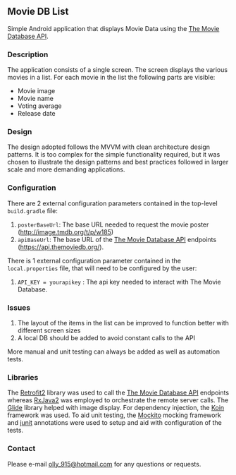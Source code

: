 ## Movie DB List

Simple Android application that displays Movie Data using the [The Movie Database API](https://developers.themoviedb.org/3/getting-started/introduction).

### Description

The application consists of a single screen. The screen displays the various movies in a list. For each movie in the list the following parts are visible:

- Movie image
- Movie name
- Voting average
- Release date

### Design

The design adopted follows the MVVM with clean architecture design patterns. It is too complex for the simple functionality required, but it was chosen to illustrate
the design patterns and best practices followed in larger scale and more demanding applications.
  
### Configuration

There are 2 external configuration parameters contained in the top-level `build.gradle` file:

1. `posterBaseUrl`: The base URL needed to request the movie poster (http://image.tmdb.org/t/p/w185)
2. `apiBaseUrl`: The base URL of the [The Movie Database API](https://api.themoviedb.org/) endpoints (https://api.themoviedb.org/).

There is 1 external configuration parameter contained in the `local.properties` file, that will need to be configured by the user:

1. `API_KEY = yourapikey` : The api key needed to interact with The Movie Database.

### Issues

1. The layout of the items in the list can be improved to function better with different screen sizes
2. A local DB should be added to avoid constant calls to the API

More manual and unit testing can always be added as well as automation tests.


### Libraries

The [Retrofit2](https://square.github.io/retrofit/) library was used to call the [The Movie Database API](https://developers.themoviedb.org/3/getting-started/introduction) endpoints whereas [RxJava2](https://github.com/ReactiveX/RxJava) was employed to orchestrate the remote server calls. The 
[Glide](https://github.com/bumptech/glide) library helped with image display. For dependency injection, the [Koin](https://insert-koin.io/) framework was used. To aid unit testing, the [Mockito](https://site.mockito.org/) mocking framework and [junit](https://junit.org/junit4/) annotations were used to setup and aid with configuration of the tests.

### Contact

Please e-mail <olly_915@hotmail.com> for any questions or requests.
